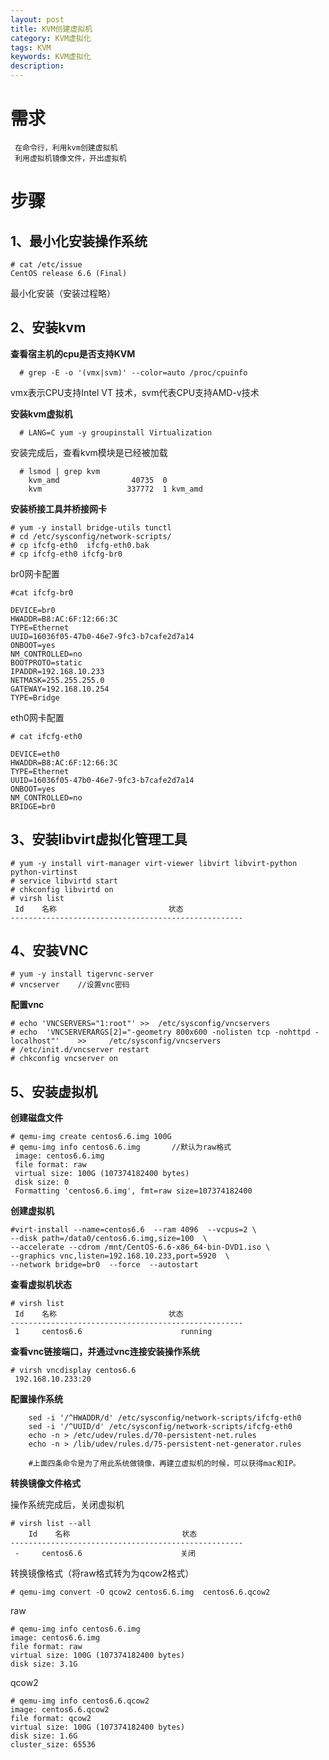 ```yaml
---
layout: post
title: KVM创建虚拟机
category: KVM虚拟化
tags: KVM
keywords: KVM虚拟化
description: 
---
```



需求
==
     在命令行，利用kvm创建虚拟机
     利用虚拟机镜像文件，开出虚拟机

步骤
==

1、最小化安装操作系统
---------------


	# cat /etc/issue
	CentOS release 6.6 (Final) 
	
最小化安装（安装过程略）

2、安装kvm
-------

**查看宿主机的cpu是否支持KVM**

	  # grep -E -o '(vmx|svm)' --color=auto /proc/cpuinfo
 vmx表示CPU支持Intel VT 技术，svm代表CPU支持AMD-v技术
 
**安装kvm虚拟机**
	      
	  # LANG=C yum -y groupinstall Virtualization

  安装完成后，查看kvm模块是已经被加载  
  
	  # lsmod | grep kvm
        kvm_amd                40735  0 
        kvm                   337772  1 kvm_amd

**安装桥接工具并桥接网卡** 

	# yum -y install bridge-utils tunctl
	# cd /etc/sysconfig/network-scripts/
	# cp ifcfg-eth0  ifcfg-eth0.bak
	# cp ifcfg-eth0 ifcfg-br0
br0网卡配置	

	#cat ifcfg-br0
	
	DEVICE=br0
	HWADDR=B8:AC:6F:12:66:3C
	TYPE=Ethernet
	UUID=16036f05-47b0-46e7-9fc3-b7cafe2d7a14
	ONBOOT=yes
	NM_CONTROLLED=no
	BOOTPROTO=static
	IPADDR=192.168.10.233
	NETMASK=255.255.255.0
	GATEWAY=192.168.10.254
	TYPE=Bridge

eth0网卡配置

	# cat ifcfg-eth0
	
	DEVICE=eth0
	HWADDR=B8:AC:6F:12:66:3C
	TYPE=Ethernet
	UUID=16036f05-47b0-46e7-9fc3-b7cafe2d7a14
	ONBOOT=yes
	NM_CONTROLLED=no
	BRIDGE=br0
 

3、安装libvirt虚拟化管理工具
---------

	# yum -y install virt-manager virt-viewer libvirt libvirt-python python-virtinst
	# service libvirtd start    
	# chkconfig libvirtd on
	# virsh list
	 Id    名称                         状态
	----------------------------------------------------

4、安装VNC
-------
	# yum -y install tigervnc-server
	# vncserver    //设置vnc密码

**配置vnc**

	# echo 'VNCSERVERS="1:root"' >>  /etc/sysconfig/vncservers
	# echo  'VNCSERVERARGS[2]="-geometry 800x600 -nolisten tcp -nohttpd -localhost"'    >>     /etc/sysconfig/vncservers
	# /etc/init.d/vncserver restart
	# chkconfig vncserver on

5、安装虚拟机
-------
**创建磁盘文件** 
	
	# qemu-img create centos6.6.img 100G
	# qemu-img info centos6.6.img       //默认为raw格式
     image: centos6.6.img
	 file format: raw
	 virtual size: 100G (107374182400 bytes)
	 disk size: 0
	 Formatting 'centos6.6.img', fmt=raw size=107374182400 

**创建虚拟机**
		
	#virt-install --name=centos6.6  --ram 4096  --vcpus=2 \
    --disk path=/data0/centos6.6.img,size=100  \
    --accelerate --cdrom /mnt/CentOS-6.6-x86_64-bin-DVD1.iso \
    --graphics vnc,listen=192.168.10.233,port=5920  \
    --network bridge=br0  --force  --autostart

**查看虚拟机状态**

	# virsh list
	 Id    名称                         状态
	----------------------------------------------------
	 1     centos6.6                      running

**查看vnc链接端口，并通过vnc连接安装操作系统**
    
    # virsh vncdisplay centos6.6
	 192.168.10.233:20
**配置操作系统**
		
		sed -i '/^HWADDR/d' /etc/sysconfig/network-scripts/ifcfg-eth0
		sed -i '/^UUID/d' /etc/sysconfig/network-scripts/ifcfg-eth0
		echo -n > /etc/udev/rules.d/70-persistent-net.rules
		echo -n > /lib/udev/rules.d/75-persistent-net-generator.rules
		
		#上面四条命令是为了用此系统做镜像，再建立虚拟机的时候，可以获得mac和IP。
		
**转换镜像文件格式**

操作系统完成后，关闭虚拟机
		
	# virsh list --all
		Id    名称                         状态
	----------------------------------------------------
	 -     centos6.6                      关闭

转换镜像格式（将raw格式转为为qcow2格式）
	
	# qemu-img convert -O qcow2 centos6.6.img  centos6.6.qcow2
	
raw

	# qemu-img info centos6.6.img 
	image: centos6.6.img
	file format: raw
	virtual size: 100G (107374182400 bytes)
	disk size: 3.1G

qcow2

	# qemu-img info centos6.6.qcow2 
	image: centos6.6.qcow2
	file format: qcow2
	virtual size: 100G (107374182400 bytes)
	disk size: 1.6G
	cluster_size: 65536

 